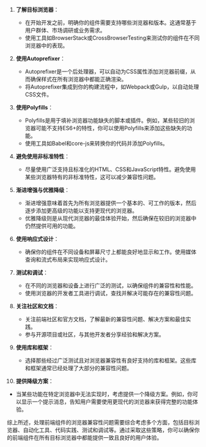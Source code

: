 1. **了解目标浏览器**：


	* 在开始开发之前，明确你的组件需要支持哪些浏览器和版本。这通常基于用户群体、市场调研或业务需求。
	* 使用工具如BrowserStack或CrossBrowserTesting来测试你的组件在不同浏览器中的表现。
2. **使用Autoprefixer**：


	* Autoprefixer是一个后处理器，可以自动为CSS属性添加浏览器前缀，从而确保样式在所有浏览器中都能正确渲染。
	* 将Autoprefixer集成到你的构建流程中，如Webpack或Gulp，以自动处理CSS文件。
3. **使用Polyfills**：


	* Polyfills是用于填补浏览器功能缺失的脚本或插件。例如，某些较旧的浏览器可能不支持ES6+的特性，你可以使用Polyfills来添加这些缺失的功能。
	* 使用工具如Babel和core-js来转换你的代码并添加Polyfills。
4. **避免使用非标准特性**：


	* 尽量使用广泛支持且标准化的HTML、CSS和JavaScript特性。避免使用某些浏览器特有的非标准特性，这可以减少兼容性问题。
5. **渐进增强与优雅降级**：


	* 渐进增强意味着首先为所有浏览器提供一个基本的、可工作的版本，然后逐步添加更高级的功能以支持更现代的浏览器。
	* 优雅降级则是从现代浏览器的最佳体验开始，然后确保在较旧的浏览器中仍然提供可用的功能。
6. **使用响应式设计**：


	* 确保你的组件在不同设备和屏幕尺寸上都能良好地显示和工作。使用媒体查询和流式布局来实现响应式设计。
7. **测试和调试**：


	* 在不同的浏览器和设备上进行广泛的测试，以确保组件的兼容性和性能。
	* 使用浏览器的开发者工具进行调试，查找并解决可能存在的兼容性问题。
8. **关注社区和文档**：


	* 关注前端社区和官方文档，了解最新的兼容性问题、解决方案和最佳实践。
	* 参与开源项目或社区，与其他开发者分享经验和解决方案。
9. **使用库和框架**：


	* 选择那些经过广泛测试且对浏览器兼容性有良好支持的库和框架。这些库和框架通常已经处理了大部分的兼容性问题。
10. **提供降级方案**：
* 当某些功能在特定浏览器中无法实现时，考虑提供一个降级方案。例如，你可以显示一个提示消息，告知用户需要使用更现代的浏览器来获得完整的功能体验。

综上所述，处理前端组件的浏览器兼容性问题需要综合考虑多个方面，包括目标浏览器、自动化工具、代码实践、测试和调试等。通过采取这些策略，你可以确保你的前端组件在所有目标浏览器中都能提供一致且良好的用户体验。
